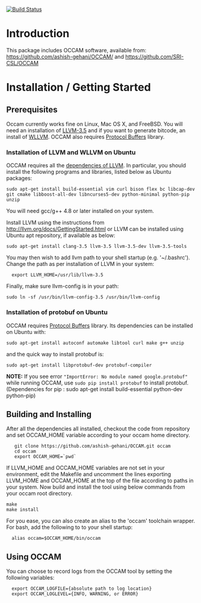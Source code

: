 [![Build Status](https://travis-ci.org/SRI-CSL/OCCAM.svg?branch=master)](https://travis-ci.org/SRI-CSL/OCCAM)


Introduction
============

This package includes OCCAM software, available from:
<https://github.com/ashish-gehani/OCCAM/> and <https://github.com/SRI-CSL/OCCAM>

Installation / Getting Started 
==============================

Prerequisites
-------------

Occam currently works fine on Linux, Mac OS X, and FreeBSD. You will
need an installation of [LLVM-3.5](http://llvm.org/docs/GettingStarted.html) and if you want to generate bitcode,
an install of [WLLVM](https://github.com/SRI-CSL/whole-program-llvm.git "Whole Program LLVM"). OCCAM also requires [Protocol Buffers](https://github.com/google/protobuf) library.

### Installation of LLVM and WLLVM on Ubuntu

OCCAM requires all the [dependencies of LLVM](http://llvm.org/docs/GettingStarted.html#requirements). In particular, you should install the following programs and libraries, listed below as Ubuntu packages:
```
sudo apt-get install build-essential vim curl bison flex bc libcap-dev git cmake libboost-all-dev libncurses5-dev python-minimal python-pip unzip 
```
You will need gcc/g++ 4.8 or later installed on your system.

Install LLVM using the instructions from <http://llvm.org/docs/GettingStarted.html> or LLVM can be installed using Ubuntu apt repository, if available as below:
```
sudo apt-get install clang-3.5 llvm-3.5 llvm-3.5-dev llvm-3.5-tools  
```
You may then wish to add llvm path to your shell startup (e.g. '~/.bashrc'). Change the path as per installation of LLVM in your system:
```
  export LLVM_HOME=/usr/lib/llvm-3.5
```
Finally, make sure llvm-config is in your path:
```
sudo ln -sf /usr/bin/llvm-config-3.5 /usr/bin/llvm-config
```

### Installation of protobuf on Ubuntu


OCCAM requires [Protocol Buffers](https://github.com/google/protobuf) library. Its dependencies can be installed on Ubuntu with:
```
sudo apt-get install autoconf automake libtool curl make g++ unzip
```
and the quick way to install protobuf is:
```
sudo apt-get install libprotobuf-dev protobuf-compiler
```

**NOTE:** If you see error `"ImportError: No module named google.protobuf"` while running OCCAM, use `sudo pip install protobuf` to install protobuf. (Dependencies for pip : sudo apt-get install build-essential python-dev python-pip)

Building and Installing
-----------------------

After all the dependencies all installed, checkout the code from repository and set OCCAM_HOME variable according to your occam home directory.
```
   git clone https://github.com/ashish-gehani/OCCAM.git occam
   cd occam
   export OCCAM_HOME=`pwd`
```

If LLVM_HOME and OCCAM_HOME variables are not set in your environment, edit the Makefile and uncomment the lines exporting LLVM_HOME and OCCAM_HOME at the top of the file according to paths in your system. Now build and install the tool using below commands from your occam root directory.
```
make
make install
```

For you ease, you can also create an alias to the 'occam' toolchain wrapper. For bash, add the following to to your shell startup:
```
  alias occam=$OCCAM_HOME/bin/occam
```

Using OCCAM
-----------

You can choose to record logs from the OCCAM tool by setting the following variables:

```
  export OCCAM_LOGFILE={absolute path to log location}
  export OCCAM_LOGLEVEL={INFO, WARNING, or ERROR}
```
